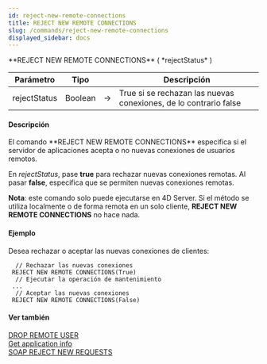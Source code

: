 ```yaml
---
id: reject-new-remote-connections
title: REJECT NEW REMOTE CONNECTIONS
slug: /commands/reject-new-remote-connections
displayed_sidebar: docs
---
```


<!--REF #_command_.REJECT NEW REMOTE CONNECTIONS.Syntax-->**REJECT NEW REMOTE CONNECTIONS** ( *rejectStatus* )<!-- END REF-->
<!--REF #_command_.REJECT NEW REMOTE CONNECTIONS.Params-->
| Parámetro | Tipo |  | Descripción |
| --- | --- | --- | --- |
| rejectStatus | Boolean | &rarr; | True si se rechazan las nuevas conexiones, de lo contrario false |

<!-- END REF-->

#### Descripción 

<!--REF #_command_.REJECT NEW REMOTE CONNECTIONS.Summary-->El comando **REJECT NEW REMOTE CONNECTIONS** especifica si el servidor de aplicaciones acepta o no nuevas conexiones de usuarios remotos.<!-- END REF--> 

En *rejectStatus*, pase **true** para rechazar nuevas conexiones remotas. Al pasar **false**, especifica que se permiten nuevas conexiones remotas.

**Nota**: este comando solo puede ejecutarse en 4D Server. Si el método se utiliza localmente o de forma remota en un solo cliente, **REJECT NEW REMOTE CONNECTIONS** no hace nada.

#### Ejemplo 

Desea rechazar o aceptar las nuevas conexiones de clientes:

```4d
  // Rechazar las nuevas conexiones
 REJECT NEW REMOTE CONNECTIONS(True)
  // Ejecutar la operación de mantenimiento
 ...
  // Aceptar las nuevas conexiones
 REJECT NEW REMOTE CONNECTIONS(False)
```

#### Ver también 

[DROP REMOTE USER](drop-remote-user.md)  
[Get application info](get-application-info.md)  
[SOAP REJECT NEW REQUESTS](soap-reject-new-requests.md)  